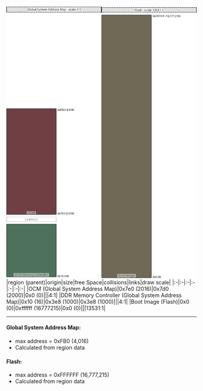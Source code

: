 ![memory map diagram](A7_region_exceeds_height-no_maxaddress_set_diagram.png)
|region (parent)|origin|size|free Space|collisions|links|draw scale|
|:-|:-|:-|:-|:-|:-|:-|
|<span style='color:(64, 0, 6)'>OCM (Global System Address Map)</span>|0x7e0 (2016)|0x7d0 (2000)|0x0 (0)|||4:1|
|<span style='color:(19, 66, 36)'>DDR Memory Controller (Global System Address Map)</span>|0x10 (16)|0x3e8 (1000)|0x3e8 (1000)|||4:1|
|<span style='color:(64, 56, 31)'>Boot Image (Flash)</span>|0x0 (0)|0xffffff (16777215)|0x0 (0)|||13531:1|

---
#### Global System Address Map:
- max address = 0xFB0 (4,016)
- Calculated from region data
#### Flash:
- max address = 0xFFFFFF (16,777,215)
- Calculated from region data